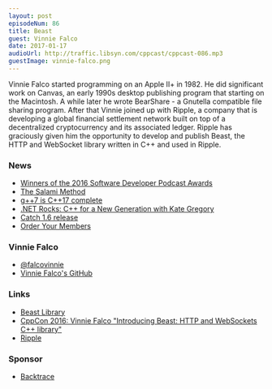```yaml
---
layout: post
episodeNum: 86
title: Beast
guest: Vinnie Falco
date: 2017-01-17
audioUrl: http://traffic.libsyn.com/cppcast/cppcast-086.mp3
guestImage: vinnie-falco.png
---
```


Vinnie Falco started programming on an Apple II+ in 1982. He did significant work on Canvas, an early 1990s desktop publishing program that starting on the Macintosh. A while later he wrote BearShare - a Gnutella compatible file sharing program.
After that Vinnie joined up with Ripple, a company that is developing a global financial settlement network built on top of a decentralized cryptocurrency and its associated ledger. Ripple has graciously given him the opportunity to develop and publish Beast, the HTTP and WebSocket library written in C++ and used in Ripple.

### News ###

 - [Winners of the 2016 Software Developer Podcast Awards](https://simpleprogrammer.com/2017/01/17/winners-2016-software-developer-podcast-awards/)
 - [The Salami Method](https://adishavit.github.io/2017/salami-method/)
 - [g++7 is C++17 complete](https://gcc.gnu.org/projects/cxx-status.html#cxx1z)
 - [.NET Rocks: C++ for a New Generation with Kate Gregory](http://dotnetrocks.com/?show=1398)
 - [Catch 1.6 release](https://github.com/philsquared/Catch/releases/tag/v1.6.0)
 - [Order Your Members](https://jonasdevlieghere.com/order-your-members/)
 
### Vinnie Falco ###

 - [@falcovinnie](https://twitter.com/falcovinnie)
 - [Vinnie Falco's GitHub](https://github.com/vinniefalco)
 
### Links ###

 - [Beast Library](https://github.com/vinniefalco/Beast)
 - [CppCon 2016: Vinnie Falco "Introducing Beast: HTTP and WebSockets C++ library"](https://www.youtube.com/watch?v=uJZgRcvPFwI)
 - [Ripple](https://ripple.com/)
 
### Sponsor ###

- [Backtrace](https://www.backtrace.io/cppcast)

